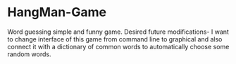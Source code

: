 # HangMan-Game
Word guessing simple and funny game.
Desired future modifications-
I want to change interface of this game from command line to graphical and also connect it with a dictionary of common words to automatically choose some random words.
